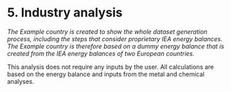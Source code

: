 # 5. Industry analysis

*The Example country is created to show the whole dataset generation process, including the steps that consider proprietary IEA energy balances. The Example country is therefore based on a *dummy* energy balance that is created from the IEA energy balances of two European countries.*

This analysis does not require any inputs by the user. All calculations are based on the energy balance and inputs from the metal and chemical analyses.
